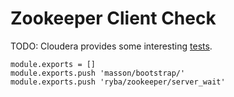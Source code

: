 
# Zookeeper Client Check

TODO: Cloudera provides some interesting [tests](http://www.cloudera.com/content/cloudera/en/documentation/cloudera-manager/v5-latest/Cloudera-Manager-Health-Tests/ht_zookeeper.html).

    module.exports = []
    module.exports.push 'masson/bootstrap/'
    module.exports.push 'ryba/zookeeper/server_wait'